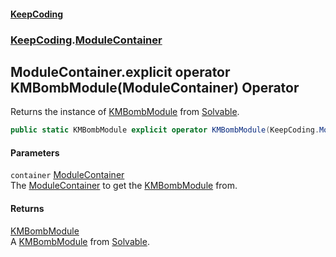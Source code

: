 #### [KeepCoding](index.md 'index')
### [KeepCoding](KeepCoding.md 'KeepCoding').[ModuleContainer](ModuleContainer.md 'KeepCoding.ModuleContainer')
## ModuleContainer.explicit operator KMBombModule(ModuleContainer) Operator
Returns the instance of [KMBombModule](https://docs.microsoft.com/en-us/dotnet/api/KMBombModule 'KMBombModule') from [Solvable](ModuleContainer.Solvable.md 'KeepCoding.ModuleContainer.Solvable').  
```csharp
public static KMBombModule explicit operator KMBombModule(KeepCoding.ModuleContainer container);
```
#### Parameters
<a name='KeepCoding.ModuleContainer.op_ExplicitKMBombModule(KeepCoding.ModuleContainer).container'></a>
`container` [ModuleContainer](ModuleContainer.md 'KeepCoding.ModuleContainer')  
The [ModuleContainer](ModuleContainer.md 'KeepCoding.ModuleContainer') to get the [KMBombModule](https://docs.microsoft.com/en-us/dotnet/api/KMBombModule 'KMBombModule') from.
  
#### Returns
[KMBombModule](https://docs.microsoft.com/en-us/dotnet/api/KMBombModule 'KMBombModule')  
A [KMBombModule](https://docs.microsoft.com/en-us/dotnet/api/KMBombModule 'KMBombModule') from [Solvable](ModuleContainer.Solvable.md 'KeepCoding.ModuleContainer.Solvable').
